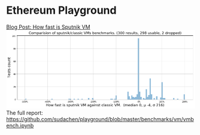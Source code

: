 # Ethereum Playground


[Blog Post: How fast is Sputnik VM](https://sudachen.github.io/playground/2018/02/18/How-fast-is-Sputnik-VM.html)
![How faster is Sputnik VM against Classic VM](https://raw.githubusercontent.com/sudachen/playground/master/docs/assets/posts/2018-02-18/sputnik_vs_classic.png)
The full report: https://github.com/sudachen/playground/blob/master/benchmarks/vm/vmbench.ipynb

